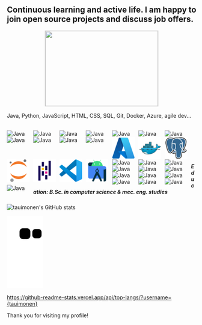 <h2>Continuous learning and active life. I am happy to join open source projects and discuss job offers.</h2>
<p align="center">
  <img src="https://images.unsplash.com/photo-1571171637578-41bc2dd41cd2?ixlib=rb-1.2.1&ixid=MnwxMjA3fDB8MHxwaG90by1wYWdlfHx8fGVufDB8fHx8&auto=format&fit=crop&w=1470&q=80"style="object-fit:contain;
            width:300px;
            height:200px;
            border: solid 1px #CCC"/>
</p>

<p>Java, Python, JavaScript, HTML, CSS, SQL, Git, Docker, Azure, agile dev...</p>
<div>
<br>
<img align="left" alt="Java" width="60px" style="padding-right:10px;" src="https://cdn.jsdelivr.net/gh/devicons/devicon/icons/java/java-original.svg"/>
<img align="left" alt="Java" width="60px" style="padding-right:10px;" src="https://cdn.jsdelivr.net/gh/devicons/devicon/icons/git/git-original.svg" />
<img align="left" alt="Java" width="60px" style="padding-right:10px;" src="https://cdn.jsdelivr.net/gh/devicons/devicon/icons/linux/linux-original.svg" />
<img align="left" alt="Java" width="60px" style="padding-right:10px;" src="https://cdn.jsdelivr.net/gh/devicons/devicon/icons/html5/html5-plain.svg" />
<img align="left" alt="Java" width="60px" style="padding-right:10px;" src="https://cdn.jsdelivr.net/gh/devicons/devicon/icons/css3/css3-plain.svg" />
<img align="left" alt="Java" width="60px" style="padding-right:10px;" src="https://cdn.jsdelivr.net/gh/devicons/devicon/icons/javascript/javascript-plain.svg" />
<img align="left" alt="Java" width="60px" style="padding-right:10px;" src="https://cdn.jsdelivr.net/gh/devicons/devicon/icons/react/react-original.svg" />
<img align="left" alt="Java" width="60px" style="padding-right:10px;" src="https://cdn.jsdelivr.net/gh/devicons/devicon/icons/nodejs/nodejs-original.svg" />
<img align="left" alt="Java" width="60px" style="padding-right:10px;" src="https://cdn.jsdelivr.net/gh/devicons/devicon/icons/python/python-plain.svg" />
<img align="left" alt="Java" width="60px" style="padding-right:10px;" src="https://cdn.jsdelivr.net/gh/devicons/devicon/icons/cplusplus/cplusplus-line.svg" />
<br>
<img align="left" alt="Java" width="60px" style="padding-right:10px;" src="https://cdn.jsdelivr.net/gh/devicons/devicon/icons/github/github-original.svg" />
<img align="left" alt="Java" width="60px" style="padding-right:10px;" src="https://github.com/devicons/devicon/blob/v2.15.1/icons/azure/azure-original.svg" />
<img align="left" alt="Java" width="60px" style="padding-right:10px;" src="https://github.com/devicons/devicon/blob/v2.15.1/icons/docker/docker-original.svg" />
<img align="left" alt="Java" width="60px" style="padding-right:10px;" src="https://github.com/devicons/devicon/blob/v2.15.1/icons/postgresql/postgresql-original.svg" />
<img align="left" alt="Java" width="60px" style="padding-right:10px;" src="https://github.com/devicons/devicon/blob/v2.15.1/icons/jupyter/jupyter-original.svg" />
<img align="left" alt="Java" width="60px" style="padding-right:10px;" src="https://github.com/devicons/devicon/blob/v2.15.1/icons/pandas/pandas-original.svg" />
<img align="left" alt="Java" width="60px" style="padding-right:10px;" src="https://github.com/devicons/devicon/blob/v2.15.1/icons/vscode/vscode-original.svg" />
<img align="left" alt="Java" width="60px" style="padding-right:10px;" src="https://github.com/devicons/devicon/blob/v2.15.1/icons/androidstudio/androidstudio-original.svg" />
<img align="left" alt="Java" width="60px" style="padding-right:10px;" src="https://img.shields.io/badge/Discord-5865F2?style=for-the-badge&logo=discord&logoColor=white" />
<img align="left" alt="Java" width="60px" style="padding-right:10px;" src="https://img.shields.io/badge/Slack-4A154B?style=for-the-badge&logo=slack&logoColor=white" />
<br>
<img align="left" alt="Java" width="60px" style="padding-right:10px;" src="https://img.shields.io/badge/Zoom-2D8CFF?style=for-the-badge&logo=zoom&logoColor=white" />
<img align="left" alt="Java" width="60px" style="padding-right:10px;" src="https://img.shields.io/badge/IntelliJ_IDEA-000000.svg?style=for-the-badge&logo=intellij-idea&logoColor=white" />
<img align="left" alt="Java" width="60px" style="padding-right:10px;" src="https://img.shields.io/badge/PyCharm-000000.svg?&style=for-the-badge&logo=PyCharm&logoColor=white" />
<img align="left" alt="Java" width="60px" style="padding-right:10px;" src="https://img.shields.io/badge/RStudio-75AADB?style=for-the-badge&logo=RStudio&logoColor=white" />
<img align="left" alt="Java" width="60px" style="padding-right:10px;" src="https://img.shields.io/badge/VSCode-0078D4?style=for-the-badge&logo=visual%20studio%20code&logoColor=white" />
<img align="left" alt="Java" width="60px" style="padding-right:10px;" src="https://img.shields.io/badge/Trello-0052CC?style=for-the-badge&logo=trello&logoColor=white" />
<img align="left" alt="Java" width="60px" style="padding-right:10px;" src="https://img.shields.io/badge/Microsoft_Office-D83B01?style=for-the-badge&logo=microsoft-office&logoColor=white" />
<img align="left" alt="Java" width="60px" style="padding-right:10px;" src="https://img.shields.io/badge/microsoft%20azure-0089D6?style=for-the-badge&logo=microsoft-azure&logoColor=white" />
<img align="left" alt="Java" width="60px" style="padding-right:10px;" src="https://img.shields.io/badge/-Hackerrank-2EC866?style=for-the-badge&logo=HackerRank&logoColor=white" />
<img align="left" alt="Java" width="60px" style="padding-right:10px;" src="https://img.shields.io/badge/GitHub-100000?style=for-the-badge&logo=github&logoColor=white" />
<img align="left" alt="Java" width="60px" style="padding-right:10px;" src="https://img.shields.io/badge/GitLab-330F63?style=for-the-badge&logo=gitlab&logoColor=white" />

<br />
</div>
<br>
<div>
<h5>Education: B.Sc. in computer science & mec. eng. studies</h5>
<div>

![tauimonen's GitHub stats](https://github-readme-stats.vercel.app/api?username=tauimonen&theme=merko&show_icons=true)

![snake gif](https://github.com/tauimonen/tauimonen/blob/output/github-contribution-grid-snake.svg)

https://github-readme-stats.vercel.app/api/top-langs/?username={tauimonen}
 
Thank you for visiting my profile!
